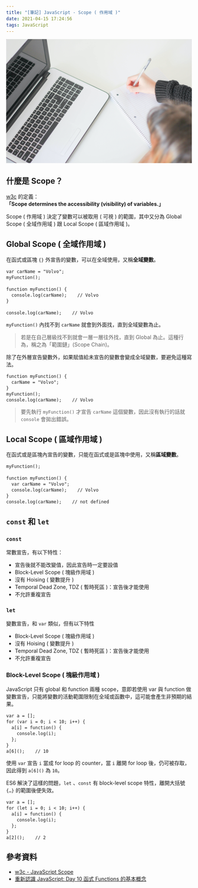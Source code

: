 ```yaml
---
title: "[筆記] JavaScript - Scope ( 作用域 )"
date: 2021-04-15 17:24:56
tags: JavaScript
---
```

![](/uploads/note.jpg)
## 什麼是 Scope？

[w3c](https://www.w3schools.com/js/js_scope.asp) 的定義：**「Scope determines the accessibility (visibility) of variables.」**
<!-- more -->
Scope ( 作用域 ) 決定了變數可以被取用 ( 可視 ) 的範圍，其中又分為 Global Scope ( 全域作用域 ) 跟 Local Scope ( 區域作用域 )。

## Global Scope ( 全域作用域 )

在函式或區塊 `{}` 外宣告的變數，可以在全域使用，又稱**全域變數**。

```javascript=
var carName = "Volvo";
myFunction(); 

function myFunction() {
  console.log(carName);    // Volvo
}

console.log(carName);    // Volvo
```
`myFunction()` 內找不到 `carName` 就會到外面找，直到全域變數為止。
> 若是在自己層級找不到就會一層一層往外找，直到 Global 為止。這種行為，稱之為「範圍鏈」(Scope Chain)。

除了在外層宣告變數外，如果賦值給未宣告的變數會變成全域變數，要避免這種寫法。

```javascript=
function myFunction() {
  carName = "Volvo";
}
myFunction();
console.log(carName);    // Volvo
```
>要先執行 `myFunction()` 才宣告 `carName` 這個變數，因此沒有執行的話就 `console` 會拋出錯誤。

## Local Scope ( 區域作用域 )

在函式或是區塊內宣告的變數，只能在函式或是區塊中使用，又稱**區域變數**。

```javascript=
myFunction();

function myFunction() {
  var carName = "Volvo";
  console.log(carName);    // Volvo
}
console.log(carName);    // not defined
```

## `const` 和 `let`

### `const`

常數宣告，有以下特性：
* 宣告後就不能改變值，因此宣告時一定要設值
* Block-Level Scope ( 塊級作用域 )
* 沒有 Hoising ( 變數提升 )
* Temporal Dead Zone, TDZ ( 暫時死區 )：宣告後才能使用
* 不允許重複宣告

### `let`

變數宣告，和 `var` 類似，但有以下特性
* Block-Level Scope ( 塊級作用域 )
* 沒有 Hoising ( 變數提升 )
* Temporal Dead Zone, TDZ ( 暫時死區 )：宣告後才能使用
* 不允許重複宣告

### Block-Level Scope ( 塊級作用域 )

JavaScript 只有 global 和 function 兩種 scope，意即若使用 var 與 function 做變數宣告，只能將變數的活動範圍限制在全域或函數中，這可能會產生非預期的結果。

```javascript=
var a = [];
for (var i = 0; i < 10; i++) {
  a[i] = function() {
    console.log(i);
  };
}
a[6]();    // 10
```
使用 `var` 宣告 `i` 當成 for loop 的 counter，當 `i` 離開 for loop 後，仍可被存取，因此得到 `a[6]()` 為 `10`。

ES6 解決了這樣的問題，`let` 、`const` 有 block-level scope 特性，離開大括號 `{…}` 的範圍後便失效。

```javascript=
var a = [];
for (let i = 0; i < 10; i++) {
  a[i] = function() {
    console.log(i);
  };
}
a[2]();    // 2
```

## 參考資料

* [w3c - JavaScript Scope](https://www.w3schools.com/js/js_scope.asp)
* [重新認識 JavaScript: Day 10 函式 Functions 的基本概念](https://ithelp.ithome.com.tw/articles/10191549)